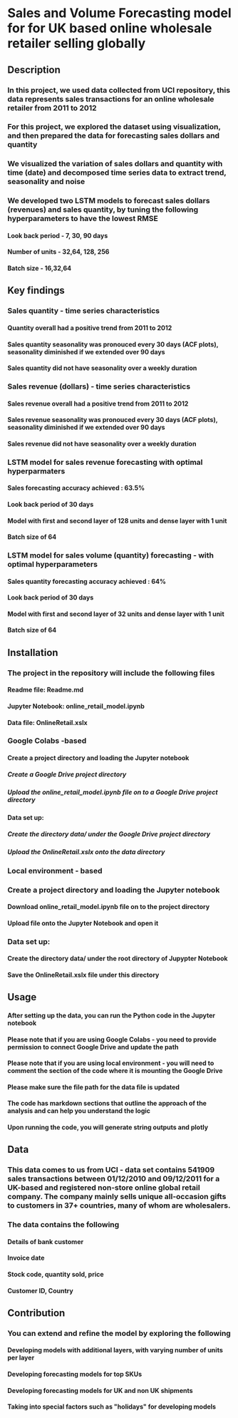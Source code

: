 # Sales and Volume Forecasting model for for UK based online wholesale retailer selling globally
## Description
### In this project, we used data collected from UCI repository, this data represents sales transactions for an online wholesale retailer from 2011 to 2012
### For this project, we explored the dataset using visualization, and then prepared the data for forecasting sales dollars and quantity
### We visualized the variation of sales dollars and quantity with time (date) and decomposed time series data to extract trend, seasonality and noise
### We developed two LSTM models to forecast sales dollars (revenues) and sales quantity, by tuning the following hyperparameters to have the lowest RMSE
#### Look back period - 7, 30, 90 days
#### Number of units - 32,64, 128, 256
#### Batch size - 16,32,64

## Key findings
### Sales quantity - time series characteristics
#### Quantity overall had a positive trend from 2011 to 2012
#### Sales quantity seasonality was pronouced every 30 days (ACF plots), seasonality diminished if we extended over 90 days
#### Sales quantity did not have seasonality over a weekly duration
### Sales revenue (dollars) - time series characteristics
#### Sales revenue overall had a positive trend from 2011 to 2012
#### Sales revenue seasonality was pronouced every 30 days (ACF plots), seasonality diminished if we extended over 90 days
#### Sales revenue did not have seasonality over a weekly duration
### LSTM model for sales revenue forecasting with optimal hyperparmaters
#### Sales forecasting accuracy achieved : 63.5%
#### Look back period of 30 days
#### Model with first and second layer of 128 units and dense layer with 1 unit
#### Batch size of 64
### LSTM model for sales volume (quantity) forecasting - with optimal hyperparameters
#### Sales quantity forecasting accuracy achieved : 64%
#### Look back period of 30 days
#### Model with first and second layer of 32 units and dense layer with 1 unit
#### Batch size of 64


## Installation 

### The project in the repository will include the following files
#### Readme file: Readme.md
#### Jupyter Notebook: online_retail_model.ipynb
#### Data file: OnlineRetail.xslx

### Google Colabs -based 
#### Create a project directory and loading the Jupyter notebook
##### Create a Google Drive project directory
##### Upload the online_retail_model.ipynb file on to a Google Drive project directory


#### Data set up: 
##### Create the directory data/ under the Google Drive project directory
##### Upload the  OnlineRetail.xslx onto the data directory

### Local environment - based
### Create a project directory and loading the Jupyter notebook
#### Download online_retail_model.ipynb file on to the project directory
#### Upload file onto the Jupyter Notebook and open it

### Data set up: 
#### Create the directory data/ under the root directory of Jupypter Notebook
#### Save the OnlineRetail.xslx file under this directory

## Usage
#### After setting up the data, you can run the Python code in the Jupyter notebook 
#### Please note that if you are using Google Colabs - you need to provide permission to connect Google Drive and update the path
#### Please note that if you are using local environment - you will need to comment the section of the code where it is mounting the Google Drive
#### Please make sure the file path for the data file is updated
#### The code has markdown sections that outline the approach of the analysis and can help you understand the logic
#### Upon running the code, you will generate string outputs and plotly

## Data
### This data comes to us from UCI - data set contains 541909 sales transactions between 01/12/2010 and 09/12/2011 for a UK-based and registered non-store online global retail company. The company mainly sells unique all-occasion gifts to customers in 37+ countries, many of whom are wholesalers.
### The data contains the following
#### Details of bank customer
#### Invoice date
#### Stock code, quantity sold, price
#### Customer ID, Country

## Contribution
### You can extend and refine the model by exploring the following
#### Developing models with additional layers, with varying number of units per layer
#### Developing forecasting models for top SKUs
#### Developing forecasting models for UK and non UK shipments
#### Taking into special factors such as "holidays" for developing models 
 

